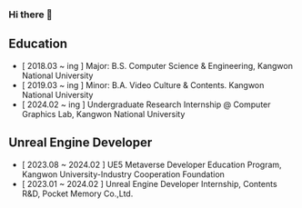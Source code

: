### Hi there 👋

<!--
**liebenholz/liebenholz** is a ✨ _special_ ✨ repository because its `README.md` (this file) appears on your GitHub profile.

Here are some ideas to get you started:

- 🔭 I’m currently working on ...
- 🌱 I’m currently learning ...
- 👯 I’m looking to collaborate on ...
- 🤔 I’m looking for help with ...
- 💬 Ask me about ...
- 📫 How to reach me: ...
- 😄 Pronouns: ...
- ⚡ Fun fact: ...
-->
## Education
- [ 2018.03 ~ ing ] Major: B.S. Computer Science & Engineering, Kangwon National University
- [ 2019.03 ~ ing ] Minor: B.A. Video Culture & Contents. Kangwon National University
- [ 2024.02 ~ ing ] Undergraduate Research Internship @ Computer Graphics Lab, Kangwon National University

## Unreal Engine Developer
- [ 2023.08 ~ 2024.02 ] UE5 Metaverse Developer Education Program, Kangwon University-Industry Cooperation Foundation 
- [ 2023.01 ~ 2024.02 ] Unreal Engine Developer Internship, Contents R&D, Pocket Memory Co.,Ltd.
